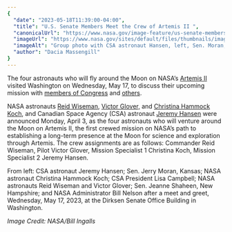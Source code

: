 ```yaml
---
{
  "date": "2023-05-18T11:39:00-04:00",
  "title": "U.S. Senate Members Meet the Crew of Artemis II ",
  "canonicalUrl": "https://www.nasa.gov/image-feature/us-senate-members-meet-the-crew-of-artemis-ii",
  "imageUrl": "https://www.nasa.gov/sites/default/files/thumbnails/image/52905606104_de61d2a117_k.jpeg",
  "imageAlt": "Group photo with CSA astronaut Hansen, left, Sen. Moran, NASA Astronaut Koch, CSA President Campbell, NASA astronauts Wiseman, and VGlover, Sen. JShaheen, and NASA Administrator Nelson",
  "author": "Dacia Massengill"
}
---
```


The four astronauts who will fly around the Moon on NASA’s [Artemis II](https://www.nasa.gov/artemis-ii) visited Washington on Wednesday, May 17, to discuss their upcoming mission with [members of Congress](https://www.flickr.com/photos/nasahqphoto/albums/72177720308351190) and [others](https://www.flickr.com/photos/nasahqphoto/albums/72177720308356522).

  
NASA astronauts [Reid Wiseman](https://www.nasa.gov/astronauts/biographies/reid-g-wiseman), [Victor Glover,](https://www.nasa.gov/astronauts/biographies/victor-j-glover) and [Christina Hammock Koch](https://www.nasa.gov/astronauts/biographies/christina-h-koch), and Canadian Space Agency (CSA) astronaut [Jeremy Hansen](https://www.asc-csa.gc.ca/eng/astronauts/canadian/active/bio-jeremy-hansen.asp) were announced Monday, April 3, as the four astronauts who will venture around the Moon on Artemis II, the first crewed mission on NASA’s path to establishing a long-term presence at the Moon for science and exploration through Artemis. The crew assignments are as follows: Commander Reid Wiseman, Pilot Victor Glover, Mission Specialist 1 Christina Koch, Mission Specialist 2 Jeremy Hansen.

  
From left: CSA astronaut Jeremy Hansen; Sen. Jerry Moran, Kansas; NASA astronaut Christina Hammock Koch; CSA President Lisa Campbell; NASA astronauts Reid Wiseman and Victor Glover; Sen. Jeanne Shaheen, New Hampshire; and NASA Administrator Bill Nelson after a meet and greet, Wednesday, May 17, 2023, at the Dirksen Senate Office Building in Washington.

_Image Credit: NASA/Bill Ingalls_
